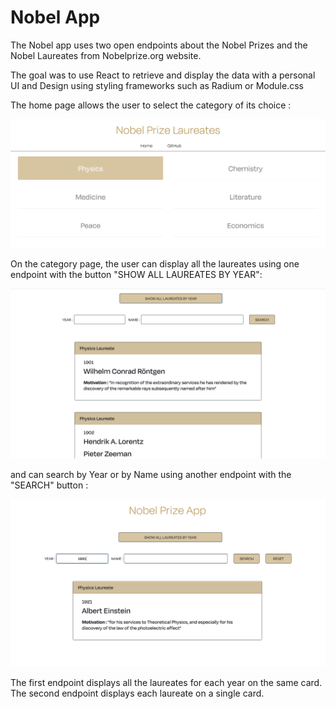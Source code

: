 # Nobel App

The Nobel app uses two open endpoints about the Nobel Prizes and the Nobel Laureates from Nobelprize.org website.
 
The goal was to use React to retrieve and display the data with a personal UI and Design using styling frameworks such as Radium or Module.css

The home page allows the user to select the category of its choice :

![](assets/home.png)

On the category page, the user can display all the laureates using one endpoint with the button "SHOW ALL LAUREATES BY YEAR":

![](assets/showall.png)

and can search by Year or by Name using another endpoint with the "SEARCH" button :

![](assets/search.png)

The first endpoint displays all the laureates for each year on the same card. 
The second endpoint displays each laureate on a single card. 